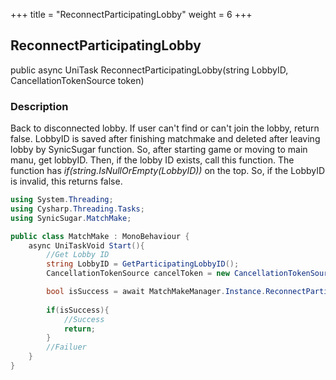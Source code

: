 +++
title = "ReconnectParticipatingLobby"
weight = 6
+++
## ReconnectParticipatingLobby
public async UniTask<bool> ReconnectParticipatingLobby(string LobbyID, CancellationTokenSource token)

### Description 
Back to disconnected lobby. If user can't find or can't join the lobby, return false.
LobbyID is saved after finishing matchmake and deleted after leaving lobby by SynicSugar function.
So, after starting game or moving to main manu, get lobbyID. Then, if the lobby ID exists, call this function. The function has *if(string.IsNullOrEmpty(LobbyID))* on the top. So, if the LobbyID is invalid, this returns false.

```cs
using System.Threading;
using Cysharp.Threading.Tasks;
using SynicSugar.MatchMake;

public class MatchMake : MonoBehaviour {
    async UniTaskVoid Start(){
        //Get Lobby ID
        string LobbyID = GetParticipatingLobbyID();
        CancellationTokenSource cancelToken = new CancellationTokenSource();

        bool isSuccess = await MatchMakeManager.Instance.ReconnectParticipatingLobby(LobbyID, cancelToken);
        
        if(isSuccess){
            //Success
            return;
        }
        //Failuer
    }
}
```